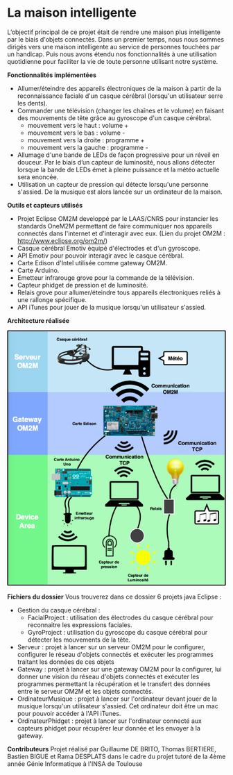 # La maison intelligente


L’objectif principal de ce projet était de rendre une maison plus intelligente par le biais d'objets connectés. Dans un premier temps, nous nous sommes dirigés vers une maison intelligente au service de personnes touchées par un handicap. Puis nous avons étendu nos fonctionnalités à une utilisation quotidienne pour faciliter la vie de toute personne utilisant notre système.

**Fonctionnalités implémentées**
- Allumer/éteindre des appareils électroniques de la maison à partir de la reconnaissance faciale d'un casque cérébral (lorsqu'un utilisateur serre les dents).
- Commander une télévision (changer les chaînes et le volume) en faisant des mouvements de tête grâce au gyroscope d'un casque cérébral. 
    - mouvement vers le haut : volume +
    - mouvement vers le bas : volume -
    - mouvement vers la droite : programme +
    - mouvement vers la gauche : programme -
- Allumage d'une bande de LEDs de façon progressive pour un réveil en douceur. Par le biais d’un capteur de luminosité, nous allons détecter lorsque la bande de LEDs émet à pleine puissance et la météo actuelle sera enoncée. 
- Utilisation un capteur de pression qui détecte lorsqu'une personne s'assied. De la musique est alors lancée sur un ordinateur de la maison.

**Outils et capteurs utilisés**
- Projet Eclipse OM2M developpé par le LAAS/CNRS pour instancier les standards OneM2M permettant de faire communiquer nos appareils connectés dans l'internet et d'interagir avec eux. (Lien du projet OM2M : http://www.eclipse.org/om2m/)
- Casque cérébral Emotiv équipé d'électrodes et d'un gyroscope.
- API Emotiv pour pouvoir interagir avec le casque cérébral. 
- Carte Edison d'Intel utilisée comme gateway OM2M.
- Carte Arduino.
- Emetteur infrarouge grove pour la commande de la télévision.
- Capteur phidget de pression et de luminosité.
- Relais grove pour allumer/éteindre tous appareils électroniques reliés à une rallonge spécifique.
- API iTunes pour jouer de la musique lorsqu'un utilisateur s'assied.

**Architecture réalisée**

![Image de l'architecture réalisée](./Architecture.png)

**Fichiers du dossier**
Vous trouverez dans ce dossier 6 projets java Eclipse : 
- Gestion du casque cérébral : 
    - FacialProject : utilisation des électrodes du casque cérébral pour reconnaitre les expressions faciales.
    - GyroProject : utilisation du gyroscope du casque cérébral pour détecter les mouvements de la tête.
- Serveur : projet à lancer sur un serveur OM2M pour le configurer, configurer le réseau d'objets connectés et exécuter les programmes traitant les données de ces objets
- Gateway : projet à lancer sur une gateway OM2M pour la configurer, lui donner une vision du réseau d'objets connectés et exécuter les programmes permettant la récupération et le transfert des données entre le serveur OM2M et les objets connectés.
- OrdinateurMusique : projet à lancer sur l'ordinateur devant jouer de la musique lorsqu'un utilisateur s'assied. Cet ordinateur doit être un mac pour pouvoir accéder à l'API iTunes.
- OrdinateurPhidget : projet à lancer sur l'ordinateur connecté aux capteurs phidget pour récupérer leur donnée et les envoyer à la gateway.

**Contributeurs**
Projet réalisé par Guillaume DE BRITO, Thomas BERTIERE, Bastien BIGUE et Rama DESPLATS dans le cadre du projet tutoré de la 4ème année Génie Informatique à l'INSA de Toulouse
